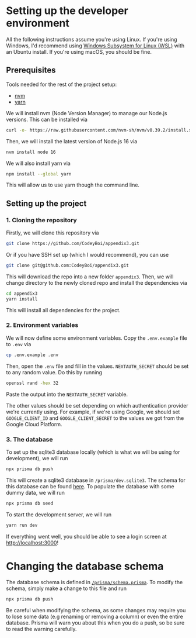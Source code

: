 # Setting up the developer environment

All the following instructions assume you're using Linux. If you're using Windows, I'd recommend using [Windows Subsystem for Linux (WSL)](https://ubuntu.com/wsl) with an Ubuntu install. If you're using macOS, you should be fine.

## Prerequisites
Tools needed for the rest of the project setup:
- [nvm](https://github.com/nvm-sh/nvm)
- [yarn](https://classic.yarnpkg.com/en/docs/install/#debian-stable)

We will install nvm (Node Version Manager) to manage our Node.js versions. This can be installed via

```bash
curl -o- https://raw.githubusercontent.com/nvm-sh/nvm/v0.39.2/install.sh | bash
```

Then, we will install the latest version of Node.js 16 via

```bash
nvm install node 16
```

We will also install yarn via

```bash
npm install --global yarn
```

This will allow us to use yarn though the command line.

## Setting up the project

### 1. Cloning the repository

Firstly, we will clone this repository via

```bash
git clone https://github.com/CodeyBoi/appendix3.git
```

Or if you have SSH set up (which I would recommend), you can use

```bash
git clone git@github.com:CodeyBoi/appendix3.git
```

This will download the repo into a new folder `appendix3`. Then, we will change directory to the newly cloned repo and install the dependencies via

```bash
cd appendix3
yarn install
```

This will install all dependencies for the project. 

### 2. Environment variables

We will now define some environment variables. Copy the `.env.example` file to `.env` via

```bash
cp .env.example .env
```

Then, open the `.env` file and fill in the values. `NEXTAUTH_SECRET` should be set to any random value. Do this by running

```bash
openssl rand -hex 32
```

Paste the output into the `NEXTAUTH_SECRET` variable.

The other values should be set depending on which authentication provider we're currently using. For example, if we're using Google, we should set `GOOGLE_CLIENT_ID` and `GOOGLE_CLIENT_SECRET` to the values we got from the Google Cloud Platform.

### 3. The database

To set up the sqlite3 database locally (which is what we will be using for development), we will run

```bash
npx prisma db push
```

This will create a sqlite3 database in `/prisma/dev.sqlite3`. The schema for this database can be found [here](/prisma/schema.prisma). To populate the database with some dummy data, we will run

```bash
npx prisma db seed
```

To start the development server, we will run

```bash
yarn run dev
```

If everything went well, you should be able to see a login screen at [http://localhost:3000](http://localhost:3000)!

# Changing the database schema
The database schema is defined in [`/prisma/schema.prisma`](/prisma/schema.prisma). To modify the schema, simply make a change to this file and run

```bash
npx prisma db push
```

Be careful when modifying the schema, as some changes may require you to lose some data (e.g renaming or removing a column) or even the entire database. Prisma will warn you about this when you do a push, so be sure to read the warning carefully.
